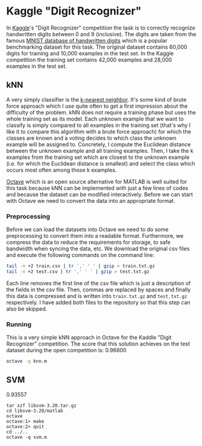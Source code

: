 # Kaggle "Digit Recognizer"

In [Kaggle](https://www.kaggle.com)'s "Digit Recognizer" competition the task is to correctly recognize handwritten digits between 0 and 9 (inclusive). The digits are taken from the famous [MNIST database of handwritten digits](http://yann.lecun.com/exdb/mnist/) which is a popular benchmarking dataset for this task. The original dataset contains 60,000 digits for training and 10,000 examples in the test set. In the Kaggle competition the training set contains 42,000 examples and 28,000 examples in the test set.

## kNN

A very simply classifier is the [k-nearest neighbor](https://en.wikipedia.org/wiki/K-nearest_neighbors_algorithm). It's some kind of brute force approach which I use quite often to get a first impression about the difficulty of the problem. kNN does not require a training phase but uses the whole training set as its model. Each unknown example that we want to classify is simply compared to all examples in the training set (that's why I like it to compare this algorithm with a brute force approach) for which the classes are known and a voting decides to which class the unknown example will be assigned to. Concretely, I compute the Euclidean distance between the unknown example and all training examples. Then, I take the k examples from the training set which are closest to the unknown example (i.e. for which the Euclidean distance is smallest) and select the class which occurs most often among those k examples.

[Octave](https://www.gnu.org/software/octave/) which is an open source alternative for MATLAB is well suited for this task because kNN can be implemented with just a few lines of codes and because the dataset can be modified interactively. Before we can start with Octave we need to convert the data into an appropriate format.

### Preprocessing

Before we can load the datasets into Octave we need to do some preprocessing to convert them into a readable format. Furthermore, we compress the data to reduce the requirements for storage, to safe bandwidth when syncing the data, etc. We download the original csv files and execute the following commands on the command line:

```bash
tail -n +2 train.csv | tr ',' ' ' | gzip > train.txt.gz
tail -n +2 test.csv | tr ',' ' ' | gzip > test.txt.gz
```

Each line removes the first line of the csv file which is just a description of the fields in the csv file. Then, commas are replaced by spaces and finally this data is compressed and is written into `train.txt.gz` and `test.txt.gz` respectively. I have added both files to the repository so that this step can also be skipped.

### Running

This is a very simple kNN approach in Octave for the Kaddle "Digit Recognizer" competition. The score that this solution achieves on the test dataset during the open competition is: 0.96800

```bash
octave -q knn.m
```


## SVM

0.93557

```
tar xzf libsvm-3.20.tar.gz
cd libsvm-3.20/matlab
octave
octave:1> make
octave:2> quit
cd ../..
octave -q svm.m
```
